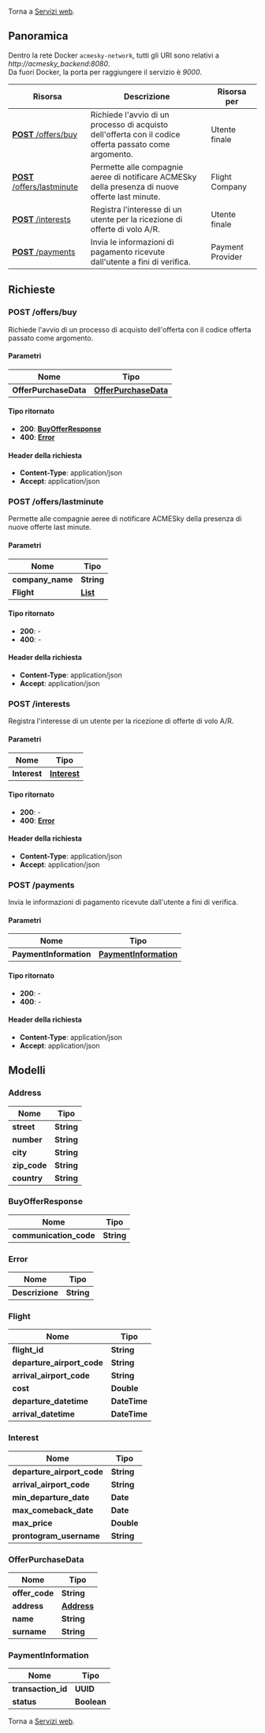 Torna a [Servizi web](../serviziweb.md).

## Panoramica

Dentro la rete Docker `acmesky-network`, tutti gli URI sono relativi a *http://acmesky_backend:8080*.  
Da fuori Docker, la porta per raggiungere il servizio è *9000*.

| Risorsa | Descrizione | Risorsa per |
|---------|-------------|-------------|
| [**POST** /offers/buy](#buyoffer)                      | Richiede l'avvio di un processo di acquisto dell'offerta con il codice offerta passato come argomento. | Utente finale             |
| [**POST** /offers/lastminute](#publishlastminuteoffer) | Permette alle compagnie aeree di notificare ACMESky della presenza di nuove offerte last minute.       | Flight Company   |
| [**POST** /interests](#registerinterest)               | Registra l'interesse di un utente per la ricezione di offerte di volo A/R.                             | Utente finale             |
| [**POST** /payments](#sendpaymentinformation)          | Invia le informazioni di pagamento ricevute dall'utente a fini di verifica.                            | Payment Provider |

## Richieste

<a name="buyOffer"></a>
### **POST** /offers/buy
Richiede l'avvio di un processo di acquisto dell'offerta con il codice offerta passato come argomento.

#### Parametri

| Nome                  | Tipo                                                 |
|-----------------------|------------------------------------------------------|
| **OfferPurchaseData** | [**OfferPurchaseData**](#offerpurchasedata) |

#### Tipo ritornato

- **200**: [**BuyOfferResponse**](#buyofferresponse)
- **400**: [**Error**](#error)

#### Header della richiesta

- **Content-Type**: application/json
- **Accept**: application/json

<a name="publishLastMinuteOffer"></a>
### **POST** /offers/lastminute
Permette alle compagnie aeree di notificare ACMESky della presenza di nuove offerte last minute.

#### Parametri

| Nome              | Tipo                         |
|-------------------|------------------------------|
| **company\_name** | **String**                   |
| **Flight**        | [**List<Flight>**](#flight) |

#### Tipo ritornato

- **200**: -
- **400**: -

#### Header della richiesta

- **Content-Type**: application/json
- **Accept**: application/json

<a name="registerInterest"></a>
### **POST** /interests
Registra l'interesse di un utente per la ricezione di offerte di volo A/R.

#### Parametri

| Nome         | Tipo                               |
|--------------|------------------------------------|
| **Interest** | [**Interest**](#interest) |

#### Tipo ritornato
- **200**: -
- **400**: [**Error**](#error)

#### Header della richiesta

- **Content-Type**: application/json
- **Accept**: application/json

<a name="sendPaymentInformation"></a>
### **POST** /payments
Invia le informazioni di pagamento ricevute dall'utente a fini di verifica.

#### Parametri

| Nome                   | Tipo                                                   |
|------------------------|--------------------------------------------------------|
| **PaymentInformation** | [**PaymentInformation**](#paymentinformation) |

#### Tipo ritornato

- **200**: -
- **400**: -

#### Header della richiesta

- **Content-Type**: application/json
- **Accept**: application/json

## Modelli

<a name="address"></a>
### Address

| Nome          | Tipo       |
|---------------|------------|
| **street**    | **String** |
| **number**    | **String** |
| **city**      | **String** |
| **zip\_code** | **String** |
| **country**   | **String** |

<a name="buyofferresponse"></a>
### BuyOfferResponse

| Nome                    | Tipo       |
|-------------------------|------------|
| **communication\_code** | **String** |

<a name="error"></a>
### Error

| Nome            | Tipo       |
|-----------------|------------|
| **Descrizione** | **String** |

<a name="flight"></a>
### Flight

| Nome                         | Tipo         |
|------------------------------|--------------|
| **flight\_id**               | **String**   |
| **departure\_airport\_code** | **String**   |
| **arrival\_airport\_code**   | **String**   |
| **cost**                     | **Double**   |
| **departure\_datetime**      | **DateTime** |
| **arrival\_datetime**        | **DateTime** |

<a name="interest"></a>
### Interest

| Nome                         | Tipo       |
|------------------------------|------------|
| **departure\_airport\_code** | **String** |
| **arrival\_airport\_code**   | **String** |
| **min\_departure\_date**     | **Date**   |
| **max\_comeback\_date**      | **Date**   |
| **max\_price**               | **Double** |
| **prontogram\_username**     | **String** |

<a name="offerpurchasedata"></a>
### OfferPurchaseData

| Nome            | Tipo                      |
|-----------------|---------------------------|
| **offer\_code** | **String**                |
| **address**     | [**Address**](#address) |
| **name**        | **String**                |
| **surname**     | **String**                |

<a name="paymentinformation"></a>
### PaymentInformation

| Nome                | Tipo         |
|---------------------|--------------|
| **transaction\_id** | **UUID**     |
| **status**          | **Boolean** |

Torna a [Servizi web](../serviziweb.md).